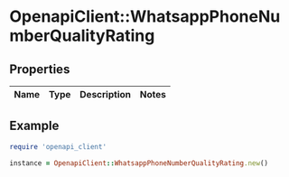 # OpenapiClient::WhatsappPhoneNumberQualityRating

## Properties

| Name | Type | Description | Notes |
| ---- | ---- | ----------- | ----- |

## Example

```ruby
require 'openapi_client'

instance = OpenapiClient::WhatsappPhoneNumberQualityRating.new()
```

